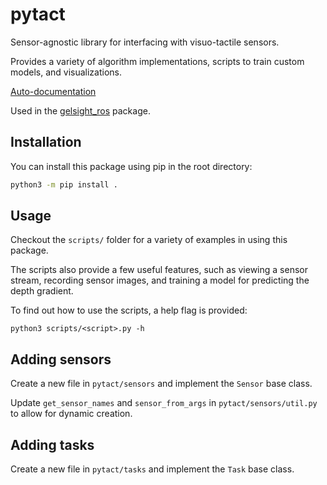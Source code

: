 # pytact

Sensor-agnostic library for interfacing with visuo-tactile sensors.

Provides a variety of algorithm implementations, scripts to train custom models, and visualizations.

[Auto-documentation](https://hmccarty.github.io/pytact/)

Used in the [gelsight_ros](https://github.com/hmccarty/gelsight-ros) package.

## Installation

You can install this package using pip in the root directory:

```bash
python3 -m pip install .
```

## Usage

Checkout the `scripts/` folder for a variety of examples in using this package.

The scripts also provide a few useful features, such as viewing a sensor stream, recording sensor images, and training a model for predicting the depth gradient.

To find out how to use the scripts, a help flag is provided:
```
python3 scripts/<script>.py -h
```

## Adding sensors

Create a new file in `pytact/sensors` and implement the `Sensor` base class.

Update `get_sensor_names` and `sensor_from_args` in `pytact/sensors/util.py` to allow for dynamic creation.

## Adding tasks

Create a new file in `pytact/tasks` and implement the `Task` base class.
